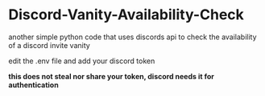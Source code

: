 # Discord-Vanity-Availability-Check
another simple python code that uses discords api to check the availability of a discord invite vanity

edit the .env file and add your discord token

**this does not steal nor share your token,
discord needs it for authentication**
